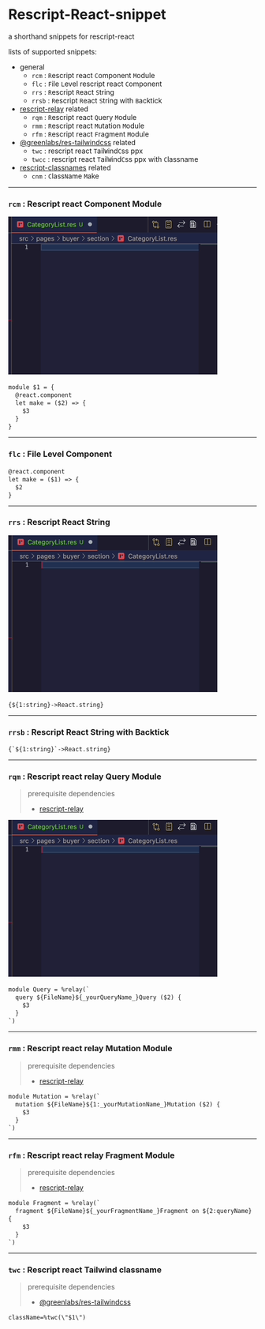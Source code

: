 # Rescript-React-snippet

a shorthand snippets for rescript-react

lists of supported snippets:

- general
  - `rcm` : `R`escript react `C`omponent `M`odule
  - `flc` : `F`ile `L`evel rescript react `C`omponent
  - `rrs` : `R`escript `R`eact `S`tring
  - `rrsb` : `R`escript `R`eact `S`tring with `B`acktick
- [rescript-relay](https://www.npmjs.com/package/rescript-relay) related
  - `rqm` : `R`escript react `Q`uery `M`odule
  - `rmm` : `R`escript react `M`utation `M`odule
  - `rfm` : `R`escript react `F`ragment `M`odule
- [@greenlabs/res-tailwindcss](https://www.npmjs.com/package/@greenlabs/res-tailwindcss) related
  - `twc` : rescript react `T`ail`W`ind`C`ss ppx
  - `twcc` : rescript react `T`ail`W`ind`C`ss ppx with `C`lassname
- [rescript-classnames](https://www.npmjs.com/package/rescript-classnames) related
  - `cnm` : `C`lass`N`ame `M`ake

---

### `rcm` : Rescript react Component Module

![rcm gif](./img/rcm.gif)

```rescript
module $1 = {
  @react.component
  let make = ($2) => {
    $3
  }
}
```

---

### `flc` : File Level Component

```rescript
@react.component
let make = ($1) => {
  $2
}
```

---

### `rrs` : Rescript React String

![rrs gif](./img/rqm.gif)

```rescript
{${1:string}->React.string}
```

---

### `rrsb` : Rescript React String with Backtick

```rescript
{`${1:string}`->React.string}
```

---

### `rqm` : Rescript react relay Query Module

> prerequisite dependencies
> - [rescript-relay](https://www.npmjs.com/package/rescript-relay)

![rqm gif](./img/rqm.gif)

```rescript
module Query = %relay(`
  query ${FileName}${_yourQueryName_}Query ($2) {
    $3
  }
`)
```

---

### `rmm` : Rescript react relay Mutation Module

> prerequisite dependencies
> - [rescript-relay](https://www.npmjs.com/package/rescript-relay)

```rescript
module Mutation = %relay(`
  mutation ${FileName}${1:_yourMutationName_}Mutation ($2) {
    $3
  }
`)
```

---

### `rfm` : Rescript react relay Fragment Module

> prerequisite dependencies
> - [rescript-relay](https://www.npmjs.com/package/rescript-relay)

```rescript
module Fragment = %relay(`
  fragment ${FileName}${_yourFragmentName_}Fragment on ${2:queryName} {
    $3
  }
`)
```

---

### `twc` : Rescript react Tailwind classname

> prerequisite dependencies
> - [@greenlabs/res-tailwindcss](https://www.npmjs.com/package/@greenlabs/res-tailwindcss)

```rescript
className=%twc(\"$1\")
```
